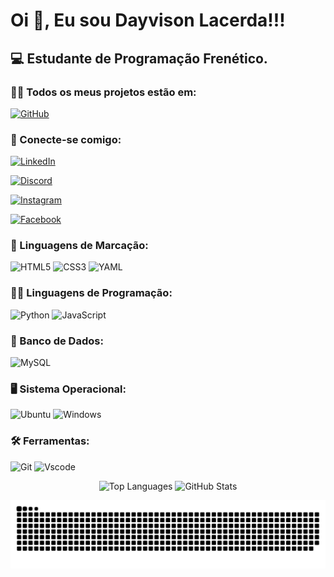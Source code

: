 # Oi 👋, Eu sou Dayvison Lacerda!!!

## 💻 Estudante de Programação Frenético.

### 👨‍💻 Todos os meus projetos estão em: 
[![GitHub](https://img.shields.io/badge/GitHub-100000?style=for-the-badge&logo=github&logoColor=white)](https://github.com/DayvisonTi?tab=repositories)

### 📡 Conecte-se comigo:

[![LinkedIn](https://img.shields.io/badge/LinkedIn-0077B5?style=for-the-badge&logo=linkedin&logoColor=white)](https://www.linkedin.com/in/dayvison-lacerda-4a71a420a/)

[![Discord](https://img.shields.io/badge/Discord-7289DA?style=for-the-badge&logo=discord&logoColor=white)](https://discord.com/channels/778656455053148190/778656455053148192)

[![Instagram](https://img.shields.io/badge/Instagram-E4405F?style=for-the-badge&logo=instagram&logoColor=white)](https://www.instagram.com/dayvison_lacerda/)

[![Facebook](https://img.shields.io/badge/Facebook-1877F2?style=for-the-badge&logo=facebook&logoColor=white)](https://www.facebook.com/SEUUSERNAME/)

### 📑 Linguagens de Marcação:

![HTML5](https://img.shields.io/badge/HTML5-E34F26?style=for-the-badge&logo=html5&logoColor=white)
![CSS3](https://img.shields.io/badge/CSS3-1572B6?style=for-the-badge&logo=css3&logoColor=white)
![YAML](https://img.shields.io/badge/yaml-%23ffffff.svg?style=for-the-badge&logo=yaml&logoColor=151515)

### 👨‍💻 Linguagens de Programação:

![Python](https://img.shields.io/badge/python-3670A0?style=for-the-badge&logo=python&logoColor=ffdd54)
![JavaScript](https://img.shields.io/badge/JavaScript-F7DF1E?style=for-the-badge&logo=javascript&logoColor=black)

### 🏦 Banco de Dados:

![MySQL](https://img.shields.io/badge/MySQL-00000F?style=for-the-badge&logo=mysql&logoColor=white)

### 🖥 Sistema Operacional:

![Ubuntu](https://img.shields.io/badge/Ubuntu-35495E?style=for-the-badge&logo=ubuntu&logoColor=2CA5E0)
![Windows](https://img.shields.io/badge/Windows-000?style=for-the-badge&logo=windows&logoColor=2CA5E0)

### 🛠 Ferramentas:

![Git](https://img.shields.io/badge/GIT-E44C30?style=for-the-badge&logo=git&logoColor=white)
![Vscode](https://img.shields.io/badge/Vscode-007ACC?style=for-the-badge&logo=visual-studio-code&logoColor=white)

<p align="center">
  <img src="https://github-readme-stats.vercel.app/api/top-langs/?username=dayvisonti&layout=compact&theme=radical" alt="Top Languages" />
  <img src="https://github-readme-stats.vercel.app/api?username=dayvisonti&show_icons=true&theme=radical" alt="GitHub Stats" />
</p>


![Snake animation](https://github.com/DayvisonTi/DayvisonTi/blob/output/github-contribution-grid-snake.svg)


